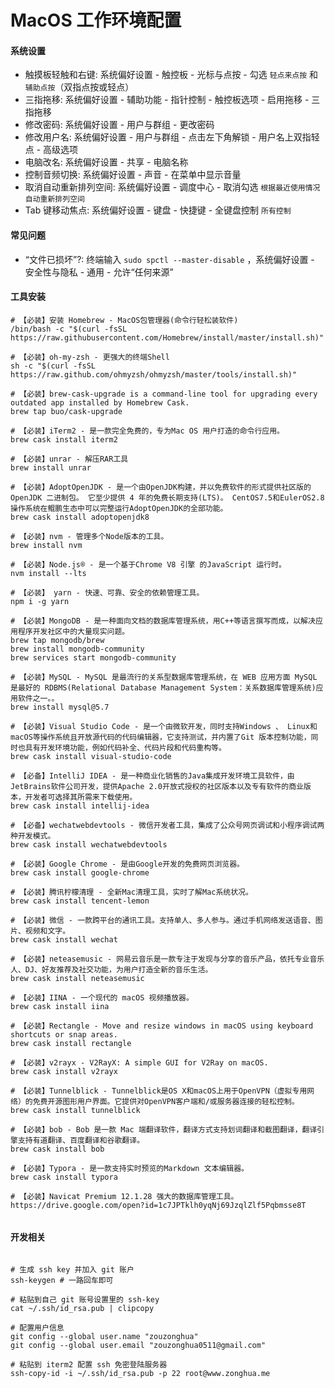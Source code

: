# MacOS 工作环境配置

#### 系统设置

- 触摸板轻触和右键: 系统偏好设置 - 触控板 - 光标与点按 - 勾选 `轻点来点按` 和 `辅助点按`（双指点按或轻点）
- 三指拖移: 系统偏好设置 - 辅助功能 - 指针控制 - 触控板选项 - 启用拖移 - 三指拖移
- 修改密码: 系统偏好设置 - 用户与群组 - 更改密码
- 修改用户名: 系统偏好设置 - 用户与群组 - 点击左下角解锁 - 用户名上双指轻点 - 高级选项
- 电脑改名: 系统偏好设置 - 共享 - 电脑名称
- 控制音频切换: 系统偏好设置 - 声音 - 在菜单中显示音量 
- 取消自动重新排列空间: 系统偏好设置 - 调度中心 - 取消勾选 `根据最近使用情况自动重新排列空间`
- Tab 键移动焦点: 系统偏好设置 - 键盘 - 快捷键 - 全键盘控制 `所有控制`

#### 常见问题

- “文件已损坏”?: 终端输入 `sudo spctl --master-disable` ，系统偏好设置 - 安全性与隐私 - 通用 - 允许“任何来源”

#### 工具安装

```shell
# 【必装】安装 Homebrew - MacOS包管理器(命令行轻松装软件)
/bin/bash -c "$(curl -fsSL https://raw.githubusercontent.com/Homebrew/install/master/install.sh)"

# 【必装】oh-my-zsh - 更强大的终端Shell
sh -c "$(curl -fsSL https://raw.github.com/ohmyzsh/ohmyzsh/master/tools/install.sh)"

# 【必装】brew-cask-upgrade is a command-line tool for upgrading every outdated app installed by Homebrew Cask.
brew tap buo/cask-upgrade

# 【必装】iTerm2 - 是一款完全免费的，专为Mac OS 用户打造的命令行应用。
brew cask install iterm2

# 【必装】unrar - 解压RAR工具
brew install unrar

# 【必装】AdoptOpenJDK - 是一个由OpenJDK构建，并以免费软件的形式提供社区版的 OpenJDK 二进制包。 它至少提供 4 年的免费长期支持(LTS)。 CentOS7.5和EulerOS2.8操作系统在鲲鹏生态中可以完整运行AdoptOpenJDK的全部功能。
brew cask install adoptopenjdk8

# 【必装】nvm - 管理多个Node版本的工具。
brew install nvm

# 【必装】Node.js® - 是一个基于Chrome V8 引擎 的JavaScript 运行时。
nvm install --lts

# 【必装】 yarn - 快速、可靠、安全的依赖管理工具。
npm i -g yarn

# 【必装】MongoDB - 是一种面向文档的数据库管理系统，用C++等语言撰写而成，以解决应用程序开发社区中的大量现实问题。
brew tap mongodb/brew
brew install mongodb-community
brew services start mongodb-community

# 【必装】MySQL - MySQL 是最流行的关系型数据库管理系统，在 WEB 应用方面 MySQL 是最好的 RDBMS(Relational Database Management System：关系数据库管理系统)应用软件之一。。
brew install mysql@5.7

# 【必装】Visual Studio Code - 是一个由微软开发，同时支持Windows 、 Linux和macOS等操作系统且开放源代码的代码编辑器，它支持测试，并内置了Git 版本控制功能，同时也具有开发环境功能，例如代码补全、代码片段和代码重构等。
brew cask install visual-studio-code

# 【必备】IntelliJ IDEA - 是一种商业化销售的Java集成开发环境工具软件，由JetBrains软件公司开发，提供Apache 2.0开放式授权的社区版本以及专有软件的商业版本，开发者可选择其所需来下载使用。
brew cask install intellij-idea

# 【必备】wechatwebdevtools - 微信开发者工具，集成了公众号网页调试和小程序调试两种开发模式。
brew cask install wechatwebdevtools

# 【必装】Google Chrome - 是由Google开发的免费网页浏览器。
brew cask install google-chrome

# 【必装】腾讯柠檬清理 - 全新Mac清理工具，实时了解Mac系统状况。
brew cask install tencent-lemon

# 【必装】微信 - 一款跨平台的通讯工具。支持单人、多人参与。通过手机网络发送语音、图片、视频和文字。
brew cask install wechat

# 【必装】neteasemusic - 网易云音乐是一款专注于发现与分享的音乐产品，依托专业音乐人、DJ、好友推荐及社交功能，为用户打造全新的音乐生活。
brew cask install neteasemusic

# 【必装】IINA - 一个现代的 macOS 视频播放器。
brew cask install iina

# 【必装】Rectangle - Move and resize windows in macOS using keyboard shortcuts or snap areas.
brew cask install rectangle

# 【必装】v2rayx - V2RayX: A simple GUI for V2Ray on macOS.
brew cask install v2rayx

# 【必装】Tunnelblick - Tunnelblick是OS X和macOS上用于OpenVPN（虚拟专用网络）的免费开源图形用户界面。它提供对OpenVPN客户端和/或服务器连接的轻松控制。
brew cask install tunnelblick

# 【必装】bob - Bob 是一款 Mac 端翻译软件，翻译方式支持划词翻译和截图翻译，翻译引擎支持有道翻译、百度翻译和谷歌翻译。
brew cask install bob

# 【必装】Typora - 是一款支持实时预览的Markdown 文本编辑器。
brew cask install typora

# 【必装】Navicat Premium 12.1.28 强大的数据库管理工具。
https://drive.google.com/open?id=1c7JPTklh0yqNj69JzqlZlf5Pqbmsse8T


```

#### 开发相关

```shell

# 生成 ssh key 并加入 git 账户
ssh-keygen # 一路回车即可

# 粘贴到自己 git 账号设置里的 ssh-key
cat ~/.ssh/id_rsa.pub | clipcopy

# 配置用户信息
git config --global user.name "zouzonghua"
git config --global user.email "zouzonghua0511@gmail.com"

# 粘贴到 iterm2 配置 ssh 免密登陆服务器
ssh-copy-id -i ~/.ssh/id_rsa.pub -p 22 root@www.zonghua.me
```



